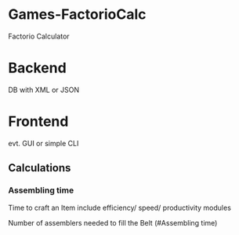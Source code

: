 # Games-FactorioCalc

Factorio Calculator

# Backend
DB with XML or JSON

# Frontend
evt. GUI or simple CLI

## Calculations
### Assembling time
Time to craft an Item include efficiency/ speed/ productivity modules

Number of assemblers needed to fill the Belt (#Assembling time)
